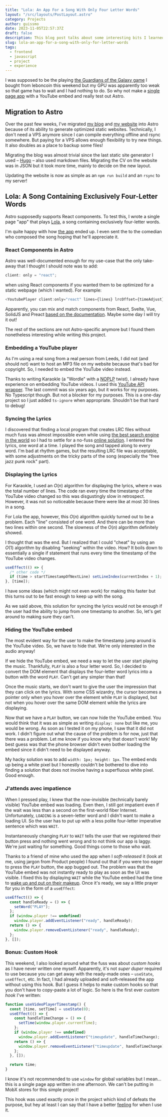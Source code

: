 ```yaml
---
title: "Lola: An App For a Song With Only Four Letter Words"
layout: "/src/layouts/PostLayout.astro"
category: Projects
author: guissmo
date: 2023-11-05T22:57:37Z
draft: false
description: This blog post talks about some interesting bits I learned while writing an app that presented the lyrics of a Brett Domino song made exclusively of four letter words.
slug: lola-an-app-for-a-song-with-only-for-letter-words
tags:
  - frontend
  - javascript
  - project
  - experience
---
```


I was supposed to be the playing [the Guardians of the Galaxy game](https://store.steampowered.com/app/1088850/Marvels_Guardians_of_the_Galaxy/) I bought from leboncoin this weekend but my GPU was apparently too weak so that game has to wait and I had nothing to do. So why not make a [single page app](https://guissmo.com/lola) with a YouTube embed and really test out Astro.

## Migration to Astro

Over the past few weeks, I've migrated [my blog](https://guissmo.com/blog) and [my website](https://guissmo.com) into Astro because of its ability to generate optimized static websites. Technically, I don't need a VPS anymore since I can compile everything offline and rsync somewhere. But paying for a VPS allows enough flexibility to try new things. It also doubles as a place to backup some files!

Migrating the blog was almost trivial since the last static site generator I used – [Hugo](https://gohugo.io) – also used markdown files. Migrating the CV on the website was in JSON but it took more time, mainly to decide on the new layout.

Updating the website is now as simple as an `npm run build` and an `rsync` to my server!

## Lola: A Song Containing Exclusively Four-Letter Words

Astro supposedly supports React components. To test this, I wrote a single page "app" that plays [Lola](https://www.youtube.com/watch?v=XTCnxizYs80), a song containing exclusively four-letter words.

I'm quite happy with how [the app](https://guissmo.com/lola) ended up. I even sent the to the comedian who composed the song hoping that he'll appreciate it.

### React Components in Astro

Astro was well-documented enough for my use-case that the only take-away that I thought I should note was to add:

```javascript
client: only = "react";
```

when using React components if you wanted them to be optimized for a static webpage (which I wanted). For example:

```javascript
<YoutubePlayer client:only="react" lines={lines} lrcOffset={timeAdjust} />
```

Apparently, you can mix and match components from React, Svelte, Vue, SolidJS and Preact [based on the documentation](https://docs.astro.build/en/reference/directives-reference/#clientonly). Maybe some day I will try it out!

The rest of the sections are not Astro-specific anymore but I found them nonetheless interesting while writing this project.

### Embedding a YouTube player

As I'm using a real song from a real person from Leeds, I did not (and should not) want to host an MP3 file on my website because that's bad for copyright. So, I needed to embed the YouTube video instead.

Thanks to writing Karaokle (a "Wordle" with a [NOPLP](https://fr.wikipedia.org/wiki/N%27oubliez_pas_les_paroles_!) twist), I already have experience on embedding YouTube videos. I used this [YouTube API wrapper](https://github.com/ginpei/html5-youtube.js). The last commit was six years ago, but it works for my purposes. No Typescript though. But not a blocker for my purposes. This is a one-day project so I just added `ts-ignore` when appropriate. Shouldn't be that hard to debug!

### Syncing the Lyrics

I discovered that finding a local program that creates LRC files without much fuss was almost impossible even while using [the best search engine in the world](https://kagi.com) so I had to settle for a no-fuss [online solution](https://www.megalobiz.com/lrc/maker). I entered the lyrics, one word at a time. I played the song and tapped along to every word. I'm bad at rhythm games, but the resulting LRC file was acceptable, with some adjustments on the tricky parts of the song (especially the "free jazz punk rock" part).

### Displaying the Lyrics

For Karaokle, I used an $O(n)$ algorithm for displaying the lyrics, where $n$ was the total number of lines. The code ran every time the timestamp of the YouTube video changed so this was disgustingly slow in retrospect. However, it was not so noticeable because there were like at most 30 lines in a song.

For Lola the app, however, this $O(n)$ algorithm quickly turned out to be a problem. Each "line" consisted of one word. And there can be more than two lines within one second. The slowness of the $O(n)$ algorithm definitely showed.

I thought that was the end. But I realized that I could "cheat" by using an $O(1)$ algorithm by disabling "seeking" within the video. How? It boils down to essentially a single if statement that runs every time the timestamp of the YouTube video changes.

```javascript
useEffect(() => {
  /* other code */
  if (time > startTimestampOfNextLine) setLineIndex(currentIndex + 1);
}, [time]);
```

I have some ideas (which might not even work) for making this faster but this turns out to be fast enough to keep up with the song.

As we said above, this solution for syncing the lyrics would not be enough if the user had the ability to jump from one timestamp to another. So, let's get around to making sure they can't.

### Hiding the YouTube embed

The most evident way for the user to make the timestamp jump around is the YouTube video. So, we have to hide that. We're only interested in the audio anyway!

If we hide the YouTube embed, we need a way to let the user start playing the music. Thankfully, `PLAY` is also a four letter word. So, I decided to convert the DOM element that displays the four-letter word lyrics into a button with the word `PLAY`. Can't get any simpler than that!

Once the music starts, we don't want to give the user the impression that they can click on the lyrics. With some CSS wizardry, the cursor becomes a pointer only when you hover over the element while `PLAY` is displayed, but not when you hover over the same DOM element while the lyrics are displaying.

Now that we have a `PLAY` button, we can now hide the YouTube embed. You would think that it was as simple as writing `display: none` but like me, you would be wrong. As soon as I tested it on my phone, I saw that it did not work. I didn't figure out what the cause of the problem is for now, just that there was a problem. Let me know if you know why that doesn't work! My best guess was that the phone browser didn't even bother loading the embed since it didn't need to be displayed anyway.

My hacky solution was to add `width: 1px; height: 1px`. The embed ends up being a white pixel but I honestly couldn't be bothered to dive into finding a solution that does not involve having a superfluous white pixel. Good enough.

### J'attends avec impatience

When I pressed play, I knew that the now-invisible (technically barely visible) YouTube embed was loading. Even then, I still got impatient even if the wait was less than a second on the first-world fiber Internet. Unfortunately, `LOADING` is a seven-letter word and I didn't want to make a loading UI. So the user has to put up with a less polite four-letter imperative sentence which was `WAIT`.

Instantaneously changing `PLAY` to `WAIT` tells the user that we registered their button press and nothing went wrong and to not think our app is laggy. We're just waiting for something. Good things come to those who wait.

Thanks to a friend of mine who used the app when I _soft-released_ it (look at me, using jargon from Product people) I found out that if you were too eager to press the `PLAY` button, the app bugged out. The problem was that the YouTube embed was not instantly ready to play as soon as the UI was visible. I fixed this by displaying `WAIT` while the YouTube embed had the time to [wake up and put on their makeup](https://youtu.be/kafVkPxjLYg?t=31). Once it's ready, we say a little prayer for you in the form of a `useEffect`:

```javascript
useEffect(() => {
  const handleReady = () => {
    setWord("PLAY");
  };
  if (window.player !== undefined)
    window.player.addEventListener("ready", handleReady);
  return () => {
    window.player.removeEventListener("ready", handleReady);
  };
}, []);
```

### Bonus: Custom Hook

This weekend, I also looked around what the fuss was about _custom hooks_ as I have never written one myself. Apparently, it's not _super duper_ required to use because you can get away with the ready-made ones – `useState`, `useEffect`, etc. In fact, I had already uploaded and soft-released the app without using this hook. But I guess it helps to make custom hooks so that you don't have to copy-paste a lot of logic. So here is the first ever _custom hook_ I've written:

```javascript
function useVideoPlayerTimestamp() {
  const [time, setTime] = useState(0);
  useEffect(() => {
    const handleTimeChange = () => {
      setTime(window.player.currentTime);
    };
    if (window.player !== undefined)
      window.player.addEventListener("timeupdate", handleTimeChange);
    return () => {
      window.player.removeEventListener("timeupdate", handleTimeChange);
    };
  }, []);

  return time;
}
```

I know it's not recommended to use `window` for global variables but I mean... this is a single page app written in one afternoon. We can't be putting in MobX stores for this simple project!

This hook was used exactly once in the project which kind of defeats the purpose, but hey at least I can say that I have a better [feeling](https://youtu.be/C7laFir9deo?t=36) for when I use it.
